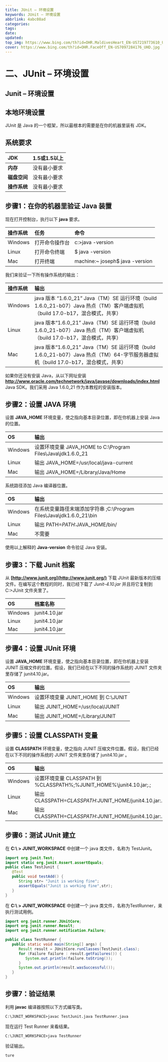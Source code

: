 ```yaml
---
title: JUnit – 环境设置
keywords: JUnit – 环境设置
abbrlink: 4abc08ad
categories: 
tags: 
date: 
updated: 
top_img: https://www.bing.com/th?id=OHR.MaldivesHeart_EN-US7219773610_UHD.jpg
cover: https://www.bing.com/th?id=OHR.FaceOff_EN-US7097284176_UHD.jpg
---
```

# 二、JUnit – 环境设置

## Junit – 环境设置

## 本地环境设置

JUnit 是 Java 的一个框架，所以最根本的需要是在你的机器里装有 JDK。

## 系统要求

| **JDK**      | 1.5或1.5以上 |
| :----------- | :----------- |
| **内存**     | 没有最小要求 |
| **磁盘空间** | 没有最小要求 |
| **操作系统** | 没有最小要求 |

## 步骤1：在你的机器里验证 Java 装置

现在打开控制台，执行以下 **java** 要求。

| **操作系统** | **任务**       | **命令**                        |
| :----------- | :------------- | :------------------------------ |
| Windows      | 打开命令操作台 | c:>java -version                |
| Linux        | 打开命令终端   | $ java -version                 |
| Mac          | 打开终端       | machine:~ joseph$ java -version |

我们来验证一下所有操作系统的输出：

| **操作系统** | **输出**                                                     |
| :----------- | :----------------------------------------------------------- |
| Windows      | java 版本 “1.6.0_21” Java（TM）SE 运行环境（build 1.6.0_21-b07）Java 热点（TM）客户端虚拟机（build 17.0-b17，混合模式，共享） |
| Linux        | java 版本“1.6.0_21” Java（TM）SE 运行环境（build 1.6.0_21-b07）Java 热点（TM）客户端虚拟机（build 17.0-b17，混合模式，共享） |
| Mac          | java 版本“1.6.0_21” Java（TM）SE 运行环境（build 1.6.0_21-b07）Java 热点（TM）64-字节服务器虚拟机（build 17.0-b17，混合模式，共享） |

如果你还没有安装 Java，从以下网址安装 **http://www.oracle.com/technetwork/java/javase/downloads/index.html** Java SDK。我们采用 Java 1.6.0_21 作为本教程的安装版本。

## 步骤2：设置 JAVA 环境

设置 **JAVA_HOME** 环境变量，使之指向基本目录位置，即在你机器上安装 Java 的位置。

| **OS**  | **输出**                                                    |
| :------ | :---------------------------------------------------------- |
| Windows | 设置环境变量 JAVA_HOME to C:\Program Files\Java\jdk1.6.0_21 |
| Linux   | 输出 JAVA_HOME=/usr/local/java-current                      |
| Mac     | 输出 JAVA_HOME=/Library/Java/Home                           |

系统路径添加 Java 编译器位置。

| **OS**  | **输出**                                                     |
| :------ | :----------------------------------------------------------- |
| Windows | 在系统变量路径末端添加字符串 ;C:\Program Files\Java\jdk1.6.0_21\bin |
| Linux   | 输出 PATH=$PATH:$JAVA_HOME/bin/                              |
| Mac     | 不需要                                                       |

使用以上解释的 **Java-version** 命令验证 Java 安装。

## 步骤3：下载 Junit 档案

从 **[http://www.junit.org](http://www.junit.org/)** 下载 JUnit 最新版本的压缩文件。在编写这个教程的同时，我已经下载了 *Junit-4.10.jar* 并且将它复制到 C:>JUnit 文件夹里了。

| **OS**  | **档案名称**  |
| :------ | :------------ |
| Windows | junit4.10.jar |
| Linux   | junit4.10.jar |
| Mac     | junit4.10.jar |

## 步骤4：设置 JUnit 环境

设置 **JAVA_HOME** 环境变量，使之指向基本目录位置，即在你机器上安装 JUNIT 压缩文件的位置。假设，我们已经在以下不同的操作系统的 JUNIT 文件夹里存储了 junit4.10.jar。

| **OS**  | **输出**                            |
| :------ | :---------------------------------- |
| Windows | 设置环境变量 JUNIT_HOME 到 C:\JUNIT |
| Linux   | 输出 JUNIT_HOME=/usr/local/JUNIT    |
| Mac     | 输出 JUNIT_HOME=/Library/JUNIT      |

## 步骤5：设置 CLASSPATH 变量

设置 **CLASSPATH** 环境变量，使之指向 JUNIT 压缩文件位置。假设，我们已经在以下不同的操作系统的 JUNIT 文件夹里存储了 junit4.10.jar 。

| **OS**  | **输出**                                                     |
| :------ | :----------------------------------------------------------- |
| Windows | 设置环境变量 CLASSPATH 到 %CLASSPATH%;%JUNIT_HOME%\junit4.10.jar;.; |
| Linux   | 输出 CLASSPATH=$CLASSPATH:$JUNIT_HOME/junit4.10.jar:.        |
| Mac     | 输出 CLASSPATH=$CLASSPATH:$JUNIT_HOME/junit4.10.jar:.        |

## 步骤6：测试 JUnit 建立

在 **C:\ > JUNIT_WORKSPACE** 中创建一个 java 类文件，名称为 TestJunit。

```java
import org.junit.Test;
import static org.junit.Assert.assertEquals;
public class TestJunit {
   @Test
   public void testAdd() {
      String str= "Junit is working fine";
      assertEquals("Junit is working fine",str);
   }
}
```

在 **C:\ > JUNIT_WORKSPACE** 中创建一个 java 类文件，名称为TestRunner，来执行测试用例。

```java
import org.junit.runner.JUnitCore;
import org.junit.runner.Result;
import org.junit.runner.notification.Failure;

public class TestRunner {
   public static void main(String[] args) {
      Result result = JUnitCore.runClasses(TestJunit.class);
      for (Failure failure : result.getFailures()) {
         System.out.println(failure.toString());
      }
      System.out.println(result.wasSuccessful());
   }
}   
```

## 步骤7：验证结果

利用 **javac** 编译器按照以下方式编写类。

```
C:\JUNIT_WORKSPACE>javac TestJunit.java TestRunner.java
```

现在运行 Test Runner 来看结果。

```
C:\JUNIT_WORKSPACE>java TestRunner
```

验证输出。

```
ture
```